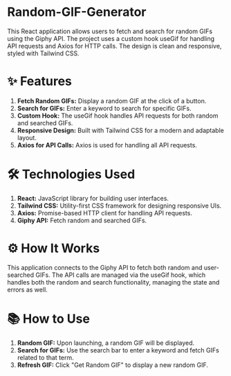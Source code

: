 # Random-GIF-Generator
This React application allows users to fetch and search for random GIFs using the Giphy API. The project uses a custom hook useGif for handling API requests and Axios for HTTP calls. The design is clean and responsive, styled with Tailwind CSS.


# ✨ Features
1. **Fetch Random GIFs:** Display a random GIF at the click of a button.
2. **Search for GIFs:** Enter a keyword to search for specific GIFs.
3. **Custom Hook:** The useGif hook handles API requests for both random and searched GIFs.
4. **Responsive Design:** Built with Tailwind CSS for a modern and adaptable layout.
5. **Axios for API Calls:** Axios is used for handling all API requests.

# 🛠️ Technologies Used
1. **React:** JavaScript library for building user interfaces.
2. **Tailwind CSS:** Utility-first CSS framework for designing responsive UIs.
3. **Axios:** Promise-based HTTP client for handling API requests.
4. **Giphy API:** Fetch random and searched GIFs.

# ⚙️ How It Works
This application connects to the Giphy API to fetch both random and user-searched GIFs. The API calls are managed via the useGif hook, which handles both the random and search functionality, managing the state and errors as well.

# 📚 How to Use
1. **Random GIF:** Upon launching, a random GIF will be displayed.
2. **Search for GIFs:** Use the search bar to enter a keyword and fetch GIFs related to that term.
3. **Refresh GIF:** Click "Get Random GIF" to display a new random GIF.
